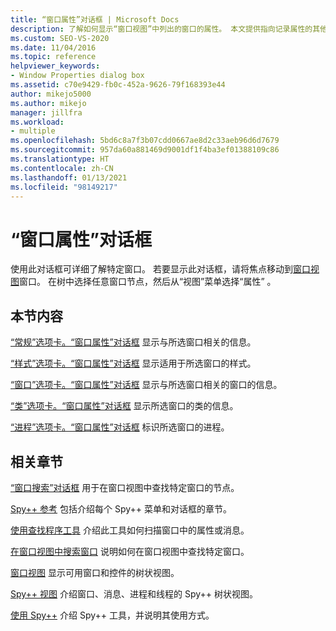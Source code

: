 ```yaml
---
title: “窗口属性”对话框 | Microsoft Docs
description: 了解如何显示“窗口视图”中列出的窗口的属性。 本文提供指向记录属性的其他文章的链接。
ms.custom: SEO-VS-2020
ms.date: 11/04/2016
ms.topic: reference
helpviewer_keywords:
- Window Properties dialog box
ms.assetid: c70e9429-fb0c-452a-9626-79f168393e44
author: mikejo5000
ms.author: mikejo
manager: jillfra
ms.workload:
- multiple
ms.openlocfilehash: 5bd6c8a7f3b07cdd0667ae8d2c33aeb96d6d7679
ms.sourcegitcommit: 957da60a881469d9001df1f4ba3ef01388109c86
ms.translationtype: HT
ms.contentlocale: zh-CN
ms.lasthandoff: 01/13/2021
ms.locfileid: "98149217"
---
```

# <a name="window-properties-dialog-box"></a>“窗口属性”对话框
使用此对话框可详细了解特定窗口。 若要显示此对话框，请将焦点移动到[窗口视图](../debugger/windows-view.md)窗口。 在树中选择任意窗口节点，然后从“视图”菜单选择“属性” 。

## <a name="in-this-section"></a>本节内容
 [“常规”选项卡。“窗口属性”对话框](../debugger/general-tab-window-properties-dialog-box.md) 显示与所选窗口相关的信息。

 [“样式”选项卡。“窗口属性”对话框](../debugger/styles-tab-window-properties-dialog-box.md) 显示适用于所选窗口的样式。

 [“窗口”选项卡。“窗口属性”对话框](../debugger/windows-tab-window-properties-dialog-box.md) 显示与所选窗口相关的窗口的信息。

 [“类”选项卡。“窗口属性”对话框](../debugger/class-tab-window-properties-dialog-box.md) 显示所选窗口的类的信息。

 [“进程”选项卡。“窗口属性”对话框](../debugger/process-tab-window-properties-dialog-box.md) 标识所选窗口的进程。

## <a name="related-sections"></a>相关章节
 [“窗口搜索”对话框](../debugger/window-search-dialog-box.md) 用于在窗口视图中查找特定窗口的节点。

 [Spy++ 参考](../debugger/spy-increment-reference.md) 包括介绍每个 Spy++ 菜单和对话框的章节。

 [使用查找程序工具](../debugger/how-to-use-the-finder-tool.md) 介绍此工具如何扫描窗口中的属性或消息。

 [在窗口视图中搜索窗口](../debugger/how-to-search-for-a-window-in-windows-view.md) 说明如何在窗口视图中查找特定窗口。

 [窗口视图](../debugger/windows-view.md) 显示可用窗口和控件的树状视图。

 [Spy++ 视图](../debugger/spy-increment-views.md) 介绍窗口、消息、进程和线程的 Spy++ 树状视图。

 [使用 Spy++](../debugger/using-spy-increment.md) 介绍 Spy++ 工具，并说明其使用方式。
